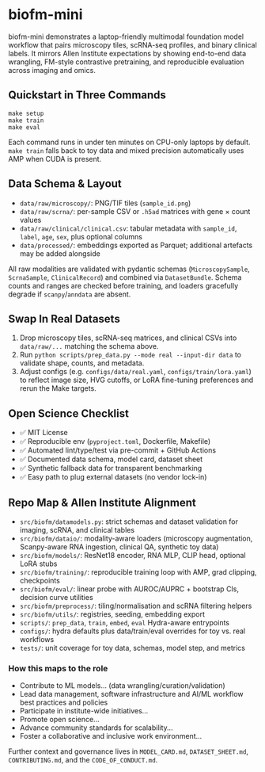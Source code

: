 # biofm-mini

biofm-mini demonstrates a laptop-friendly multimodal foundation model workflow that pairs microscopy tiles, scRNA-seq profiles, and binary clinical labels. It mirrors Allen Institute expectations by showing end-to-end data wrangling, FM-style contrastive pretraining, and reproducible evaluation across imaging and omics.

## Quickstart in Three Commands
```
make setup
make train
make eval
```
Each command runs in under ten minutes on CPU-only laptops by default. `make train` falls back to toy data and mixed precision automatically uses AMP when CUDA is present.

## Data Schema & Layout
- `data/raw/microscopy/`: PNG/TIF tiles (`sample_id.png`)
- `data/raw/scrna/`: per-sample CSV or `.h5ad` matrices with gene × count values
- `data/raw/clinical/clinical.csv`: tabular metadata with `sample_id`, `label`, `age`, `sex`, plus optional columns
- `data/processed/`: embeddings exported as Parquet; additional artefacts may be added alongside

All raw modalities are validated with pydantic schemas (`MicroscopySample`, `ScrnaSample`, `ClinicalRecord`) and combined via `DatasetBundle`. Schema counts and ranges are checked before training, and loaders gracefully degrade if `scanpy`/`anndata` are absent.

## Swap In Real Datasets
1. Drop microscopy tiles, scRNA-seq matrices, and clinical CSVs into `data/raw/...` matching the schema above.
2. Run `python scripts/prep_data.py --mode real --input-dir data` to validate shape, counts, and metadata.
3. Adjust configs (e.g. `configs/data/real.yaml`, `configs/train/lora.yaml`) to reflect image size, HVG cutoffs, or LoRA fine-tuning preferences and rerun the Make targets.

## Open Science Checklist
- ✅ MIT License
- ✅ Reproducible env (`pyproject.toml`, Dockerfile, Makefile)
- ✅ Automated lint/type/test via pre-commit + GitHub Actions
- ✅ Documented data schema, model card, dataset sheet
- ✅ Synthetic fallback data for transparent benchmarking
- ✅ Easy path to plug external datasets (no vendor lock-in)

## Repo Map & Allen Institute Alignment
- `src/biofm/datamodels.py`: strict schemas and dataset validation for imaging, scRNA, and clinical tables
- `src/biofm/dataio/`: modality-aware loaders (microscopy augmentation, Scanpy-aware RNA ingestion, clinical QA, synthetic toy data)
- `src/biofm/models/`: ResNet18 encoder, RNA MLP, CLIP head, optional LoRA stubs
- `src/biofm/training/`: reproducible training loop with AMP, grad clipping, checkpoints
- `src/biofm/eval/`: linear probe with AUROC/AUPRC + bootstrap CIs, decision curve utilities
- `src/biofm/preprocess/`: tiling/normalisation and scRNA filtering helpers
- `src/biofm/utils/`: registries, seeding, embedding export
- `scripts/`: `prep_data`, `train`, `embed`, `eval` Hydra-aware entrypoints
- `configs/`: hydra defaults plus data/train/eval overrides for toy vs. real workflows
- `tests/`: unit coverage for toy data, schemas, model step, and metrics

### How this maps to the role
- Contribute to ML models… (data wrangling/curation/validation)
- Lead data management, software infrastructure and AI/ML workflow best practices and policies
- Participate in institute-wide initiatives…
- Promote open science…
- Advance community standards for scalability…
- Foster a collaborative and inclusive work environment…

Further context and governance lives in `MODEL_CARD.md`, `DATASET_SHEET.md`, `CONTRIBUTING.md`, and the `CODE_OF_CONDUCT.md`.
